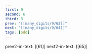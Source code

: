 ```yaml
---
first: 9
second: 6
third: 3
prev: "[[many_digits/9/62]]"
next: "[[many_digits/9/64]]"
tags: [odd]
---
```

prev2-in-text: [[61]]
next2-in-text: [[65]]
